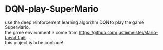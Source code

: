 # DQN-play-SuperMario
use the deep reinforcement learning algorithm DQN to play the game SuperMario.  
the game environment is come from https://github.com/justinmeister/Mario-Level-1.git  
this project is to be continue!
